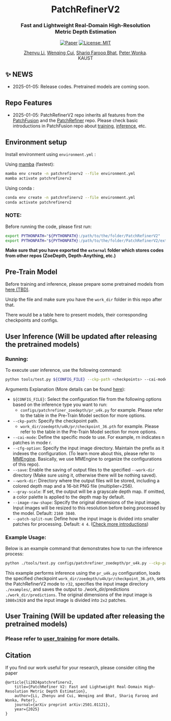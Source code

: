 
<div align="center">
<h1>PatchRefinerV2 </h1>
<h3>Fast and Lightweight Real-Domain High-Resolution <br> Metric Depth Estimation</h3>

[![Paper](https://img.shields.io/badge/arXiv-PDF-b31b1b)](https://arxiv.org/abs/2501.01121) [![License: MIT](https://img.shields.io/badge/License-MIT-green.svg)](https://opensource.org/licenses/MIT)

<a href="https://zhyever.github.io/">Zhenyu Li</a>, <a href="https://www.linkedin.com/in/wenqing-cui-a2434431a/?originalSubdomain=sa">Wenqing Cui</a>, <a href="https://shariqfarooq123.github.io/">Shariq Farooq Bhat</a>, <a href="https://peterwonka.net/">Peter Wonka</a>. 
<br>KAUST

</div>

## ✨ **NEWS**
- 2025-01-05: Release codes. Pretrained models are coming soon.

## **Repo Features**
- 2025-01-05: PatchRefinerV2 repo inherits all features from the [PatchFusion](https://github.com/zhyever/PatchFusion) and the [PatchRefiner](https://github.com/zhyever/PatchRefiner) repo. Please check basic introductions in PatchFusion repo about [training](https://github.com/zhyever/PatchFusion/blob/main/docs/user_training.md), [inference](https://github.com/zhyever/PatchFusion/blob/main/docs/user_infer.md), etc.
 
## **Environment setup**

Install environment using `environment.yml` : 

Using [mamba](https://github.com/mamba-org/mamba) (fastest):
```bash
mamba env create -n patchrefinerv2 --file environment.yml
mamba activate patchrefinerv2
```
Using conda : 

```bash
conda env create -n patchrefinerv2 --file environment.yml
conda activate patchrefinerv2
```

### NOTE:
Before running the code, please first run:
```bash
export PYTHONPATH="${PYTHONPATH}:/path/to/the/folder/PatchRefinerV2"
export PYTHONPATH="${PYTHONPATH}:/path/to/the/folder/PatchRefinerV2/external"
```
**Make sure that you have exported the `external` folder which stores codes from other repos (ZoeDepth, Depth-Anything, etc.)**

## **Pre-Train Model**

Before training and inference, please prepare some pretrained models from [here (TBD)](https://drive.google.com/).

Unzip the file and make sure you have the `work_dir` folder in this repo after that.

There would be a table here to present models, their corresponding checkpoints and configs.

## **User Inference** (Will be updated after releasing the pretrained models)

### Running:
To execute user inference, use the following command:

```bash
python tools/test.py ${CONFIG_FILE} --ckp-path <checkpoints> --cai-mode <m1 | m2 | rn> --cfg-option general_dataloader.dataset.rgb_image_dir='<img-directory>' [--save] --work-dir <output-path> --test-type general [--gray-scale] --image-raw-shape [h w] --patch-split-num [h, w]
```
Arguments Explanation (More details can be found [here](https://github.com/zhyever/PatchFusion/blob/main/docs/user_infer.md)):
- `${CONFIG_FILE}`: Select the configuration file from the following options based on the inference type you want to run:
    - `configs/patchrefiner_zoedepth/pr_u4k.py` for example. Please refer to the table in the Pre-Train Model section for more options.
- `--ckp-path`: Specify the checkpoint path.
    - `work_dir/zoedepth/u4k/pr/checkpoint_36.pth` for example. Please refer to the table in the Pre-Train Model section for more options.
- `--cai-mode`: Define the specific mode to use. For example, rn indicates n patches in mode r.
- `--cfg-option`: Specify the input image directory. Maintain the prefix as it indexes the configuration. (To learn more about this, please refer to [MMEngine](https://mmengine.readthedocs.io/en/latest/advanced_tutorials/config.html). Basically, we use MMEngine to organize the configurations of this repo).
- `--save`: Enable the saving of output files to the specified `--work-dir` directory (Make sure using it, otherwise there will be nothing saved).
- `--work-dir`: Directory where the output files will be stored, including a colored depth map and a 16-bit PNG file (multiplier=256).
- `--gray-scale`: If set, the output will be a grayscale depth map. If omitted, a color palette is applied to the depth map by default.
- `--image-raw-shape`: Specify the original dimensions of the input image. Input images will be resized to this resolution before being processed by the model. Default: `2160 3840`.
- `--patch-split-num`: Define how the input image is divided into smaller patches for processing. Default: `4 4`. ([Check more introductions](https://github.com/zhyever/PatchFusion/blob/main/docs/user_infer.md))

### Example Usage:
Below is an example command that demonstrates how to run the inference process:
```bash
python ./tools/test.py configs/patchrefiner_zoedepth/pr_u4k.py --ckp-path work_dir/zoedepth/u4k/pr/checkpoint_36.pth --cai-mode r32 --cfg-option general_dataloader.dataset.rgb_image_dir='./examples/' --save --work-dir ./work_dir/predictions --test-type general --image-raw-shape 1080 1920 --patch-split-num 2 2
```
This example performs inference using the `pr_u4k.py` configuration, loads the specified checkpoint `work_dir/zoedepth/u4k/pr/checkpoint_36.pth`, sets the PatchRefinerV2 mode to `r32`, specifies the input image directory `./examples/`, and saves the output to ./work_dir/predictions `./work_dir/predictions`. The original dimensions of the input image is `1080x1920` and the input image is divided into `2x2` patches.

## **User Training** (Will be updated after releasing the pretrained models)

### Please refer to [user_training](./docs/user_training.md) for more details.

## Citation
If you find our work useful for your research, please consider citing the paper
```
@article{li2024patchrefinerv2,
    title={PatchRefiner V2: Fast and Lightweight Real-Domain High-Resolution Metric Depth Estimation}, 
    author={Li, Zhenyu and Cui, Wenqing and Bhat, Shariq Farooq and Wonka, Peter},
    journal={arXiv preprint arXiv:2501.01121},
    year={2025}
}
```
